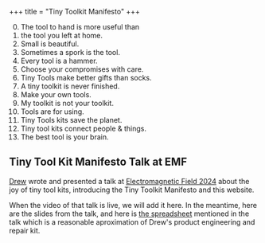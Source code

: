 +++
title = "Tiny Toolkit Manifesto"
+++

0. The tool to hand is more useful than 
1. the tool you left at home.
2. Small is beautiful.
3. Sometimes a spork is the tool.  
4. Every tool is a hammer.
5. Choose your compromises with care.
6. Tiny Tools make better gifts than socks.
7. A tiny toolkit is never finished.
8. Make your own tools.
9. My toolkit is not your toolkit.   
10. Tools are for using.
11. Tiny Tools kits save the planet.
12. Tiny tool kits connect people & things.       
13. The best tool is your brain.



## Tiny Tool Kit Manifesto Talk at EMF

[Drew](https://drewbatchelor.com/) wrote and presented a talk at [Electromagnetic Field 2024](https://www.emfcamp.org/) about the joy of tiny tool kits, introducing the Tiny Toolkit Manifesto and this website.

When the video of that talk is live, we will add it here. In the meantime, here are the slides from the talk, and here is [the spreadsheet]("manifesto/TinyToolkit.xlsx") mentioned in the talk which is a reasonable aproximation of Drew's product engineering and repair kit.
